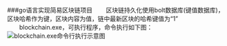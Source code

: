 ###go语言实现简易区块链项目
&nbsp;&nbsp;&nbsp;&nbsp;&nbsp;&nbsp;&nbsp;区块链持久化使用bolt数据库(键值数据库)，区块哈希作为键，区块内容为值，链中最新区块的哈希键值为“1”
　　blockchain.exe，可执行程序，命令执行如下图：![blockchain.exe命令行执行示意图](https://i.imgur.com/vHTUgA9.png)
